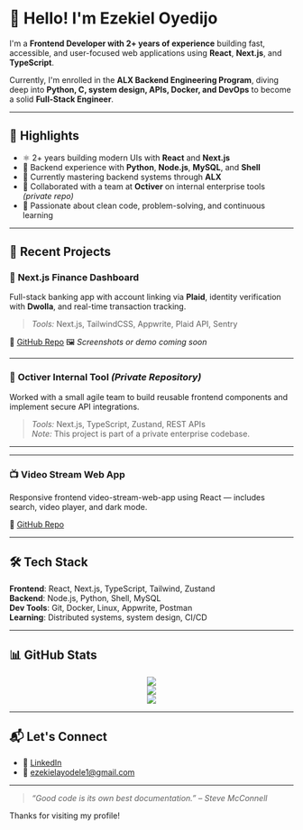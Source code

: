 # 👋 Hello! I'm Ezekiel Oyedijo

I'm a **Frontend Developer with 2+ years of experience** building fast, accessible, and user-focused web applications using **React**, **Next.js**, and **TypeScript**.

Currently, I'm enrolled in the **ALX Backend Engineering Program**, diving deep into **Python, C, system design, APIs, Docker, and DevOps** to become a solid **Full-Stack Engineer**.

---

## 🌟 Highlights

- ⚛️ 2+ years building modern UIs with **React** and **Next.js**
- 🔁 Backend experience with **Python**, **Node.js**, **MySQL**, and **Shell**
- 🚀 Currently mastering backend systems through **ALX**
- 👥 Collaborated with a team at **Octiver** on internal enterprise tools *(private repo)*
- 🧠 Passionate about clean code, problem-solving, and continuous learning

---

## 💼 Recent Projects

### 🏦 **Next.js Finance Dashboard**
Full-stack banking app with account linking via **Plaid**, identity verification with **Dwolla**, and real-time transaction tracking.

> _Tools:_ Next.js, TailwindCSS, Appwrite, Plaid API, Sentry

🔗 [GitHub Repo](https://github.com/ezekieloyedijo/banking) 
🖼️ _Screenshots or demo coming soon_

---

### 📁 **Octiver Internal Tool** *(Private Repository)*
Worked with a small agile team to build reusable frontend components and implement secure API integrations.

> _Tools:_ Next.js, TypeScript, Zustand, REST APIs  
> _Note:_ This project is part of a private enterprise codebase.

---

<!-- ### 💻 **ALX Shell Clone (C Project)**
A simplified version of the Unix shell built from scratch — includes parsing, execution, and memory management.

🔗 [GitHub Repo](https://github.com/ezekieloyedijo/simple_shell) -->

---

### 📺 **Video Stream Web App**
Responsive frontend video-stream-web-app using React — includes search, video player, and dark mode.

🔗 [GitHub Repo](https://github.com/ezekieloyedijo/video-stream-web-app)

---

## 🛠️ Tech Stack

**Frontend**: React, Next.js, TypeScript, Tailwind, Zustand  
**Backend**: Node.js, Python, Shell, MySQL  
**Dev Tools**: Git, Docker, Linux, Appwrite, Postman  
**Learning**: Distributed systems, system design, CI/CD

---

## 📊 GitHub Stats

<p align="center">
  <img src="https://github-readme-stats.vercel.app/api?username=ezekieloyedijo&show_icons=true&theme=tokyonight" />
  <br />
  <img src="https://github-readme-streak-stats.herokuapp.com/?user=ezekieloyedijo&theme=tokyonight" />
  <br />
  <img src="https://github-readme-stats.vercel.app/api/top-langs/?username=ezekieloyedijo&layout=compact&theme=tokyonight" />
</p>

---

## 📬 Let's Connect

- 💼 [LinkedIn](https://www.linkedin.com/in/ezekiel-oyedijo-58a9b5183)
- 📧 [ezekielayodele1@gmail.com](mailto:ezekielayodele1@gmail.com)

---

> _“Good code is its own best documentation.” – Steve McConnell_

Thanks for visiting my profile!
